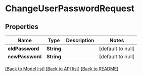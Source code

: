 # ChangeUserPasswordRequest
## Properties

Name | Type | Description | Notes
------------ | ------------- | ------------- | -------------
**oldPassword** | **String** |  | [default to null]
**newPassword** | **String** |  | [default to null]

[[Back to Model list]](../README.md#documentation-for-models) [[Back to API list]](../README.md#documentation-for-api-endpoints) [[Back to README]](../README.md)

